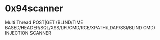 0x94scanner
===========

Multi Thread POST|GET (BLIND/TIME BASED/HEADER/SQL/XSS/LFI/CMD/RCE/XPATH/LDAP/SSI/BLIND CMD) INJECTION SCANNER
